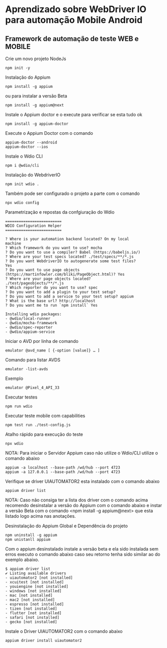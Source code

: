 # Aprendizado sobre WebDriver IO para automação Mobile Android

## Framework de automação de teste WEB e MOBILE

Crie um novo projeto NodeJs

    npm init -y

Instalação do Appium

    npm install -g appium

ou para instalar a versão Beta

    npm install -g appium@next

Instale o Appium doctor e o execute para verificar se esta tudo ok

    npm install -g appium-doctor

Execute o Appium Doctor com o comando

    appium-doctor --android
    appium-doctor --ios

Instale o Wdio CLI

    npm i @wdio/cli

Instalação do WebdriverIO

    npm init wdio .

Também pode ser configurado o projeto a parte com o comando 

    npx wdio config

Parametrização e repostas da confgiuração do Wdio

    =========================
    WDIO Configuration Helper
    =========================

    ? Where is your automation backend located? On my local 
    machine
    ? Which framework do you want to use? mocha      
    ? Do you want to use a compiler? Babel (https://babeljs.io/)
    ? Where are your test specs located? ./test/specs/**/*.js  
    ? Do you want WebdriverIO to autogenerate some test files? 
    Yes
    ? Do you want to use page objects 
    (https://martinfowler.com/bliki/PageObject.html)? Yes
    ? Where are your page objects located? 
    ./test/pageobjects/**/*.js
    ? Which reporter do you want to use? spec
    ? Do you want to add a plugin to your test setup?
    ? Do you want to add a service to your test setup? appium
    ? What is the base url? http://localhost    
    ? Do you want me to run `npm install` Yes

    Installing wdio packages:  
    - @wdio/local-runner       
    - @wdio/mocha-framework    
    - @wdio/spec-reporter      
    - @wdio/appium-service     

Iniciar o AVD por linha de comando

    emulator @avd_name [ {-option [value]} … ]

Comando para listar AVDS

    emulator -list-avds

Exemplo

    emulator @Pixel_4_API_33

Executar testes

    npm run wdio

Executar teste mobile com capabilities 

    npm test run ./test-config.js

Atalho rápido para execução do teste

    npx wdio

NOTA: Para iniciar o Servidor Appium caso não utilize o Wdio/CLI utilize o comando abaixo

    appium -a localhost --base-path /wd/hub --port 4723
    appium -a 127.0.0.1 --base-path /wd/hub --port 4723

Verifique se driver UIAUTOMATOR2 esta instalado com o comando abaixo

    appium driver list

NOTA: Caso não consiga ter a lista dos driver com o comando acima recomendo desinstalar a versão do Appium com o comando abaixo e instar a versão Beta com o comando <npm install -g appium@next> que esta listado logo acima nas anotações.

Desinstalação do Appium Global e Dependência do projeto

    npm uninstall -g appium
    npm unistanll appium

Com o appium desinstalado instale a versão beta e ela sido instalada sem erros executo o comando abaixo caso seu retorno tenha sido similar ao do exemplo abaixo.

    $ appium driver list
    ✔ Listing available drivers
    - uiautomator2 [not installed]
    - xcuitest [not installed]
    - youiengine [not installed]
    - windows [not installed]
    - mac [not installed]
    - mac2 [not installed]
    - espresso [not installed]
    - tizen [not installed]
    - flutter [not installed]
    - safari [not installed]
    - gecko [not installed]

Instale o Driver UIAUTOMATOR2 com o comando abaixo

    appium driver install uiautomator2
